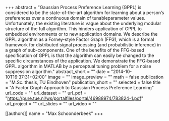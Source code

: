 +++
abstract = "Gaussian  Process  Preference  Learning  (GPPL)  is considered to be the state-of-the-art algorithm for learning about a  person’s  preferences  over  a  continuous domain  of tunableparameter values. Unfortunately, the existing literature is vague about  the  underlying  modular  structure  of  the  full  algorithm. This hinders application of GPPL to embedded environments or to new application domains. We describe the GPPL algorithm as a Forney-style Factor Graph (FFG), which is a formal framework for  distributed  signal  processing  (and  probabilistic  inference) in a graph of sub-components. One of the benefits of the FFG-based specification of GPPL is that the algorithm can easily be changed to the specific circumstances of the application. We demonstrate the  FFG-based  GPPL  algorithm  in  MATLAB  by  a  perceptual tuning problem for a noise suppression algorithm."
abstract_short = ""
date = "2014-10-10T16:37:31+02:00"
image = ""
image_preview = ""
math = false
publication = "M.Sc. thesis, TU Eindhoven"
publication_short = ""
selected = false
title = "A Factor Graph Approach to Gaussian Process Preference Learning"
url_code = ""
url_dataset = ""
url_pdf = "https://pure.tue.nl/ws/portalfiles/portal/46988974/783824-1.pdf"
url_project = ""
url_slides = ""
url_video = ""

[[authors]]
    name = "Max Schoonderbeek"
+++
